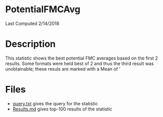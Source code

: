 # **PotentialFMCAvg**
Last Computed 2/14/2018 

# Description
This statistic shows the best potential FMC averages based on the first 2 results.
Some formats were held best of 2 and thus the third result was unobtainable; these resuls are marked with a Mean of '

# Files
 - [query.txt](https://github.com/Jambrose777/JacobAmbroseWCAStatistics/blob/master/PotentialFMCAvg/query.txt) gives the query for the statistic
 - [Results.md](https://github.com/Jambrose777/JacobAmbroseWCAStatistics/blob/master/PotentialFMCAvg/Results.md) gives top-100 results of the statistic
